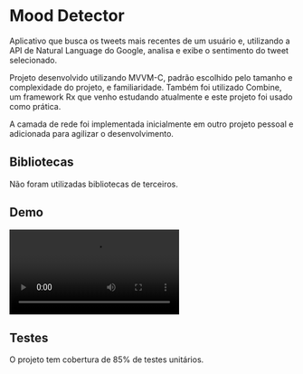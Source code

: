 # Mood Detector
Aplicativo que busca os tweets mais recentes de um usuário e, utilizando a API de Natural Language do Google, analisa e exibe o sentimento do tweet selecionado.

Projeto desenvolvido utilizando MVVM-C, padrão escolhido pelo tamanho e complexidade do projeto, e familiaridade.
Também foi utilizado Combine, um framework Rx que venho estudando atualmente e este projeto foi usado como prática.

A camada de rede foi implementada inicialmente em outro projeto pessoal e adicionada para agilizar o desenvolvimento.

## Bibliotecas
Não foram utilizadas bibliotecas de terceiros.

## Demo
![Vídeo](simulator.mp4)

## Testes
O projeto tem cobertura de 85% de testes unitários.
